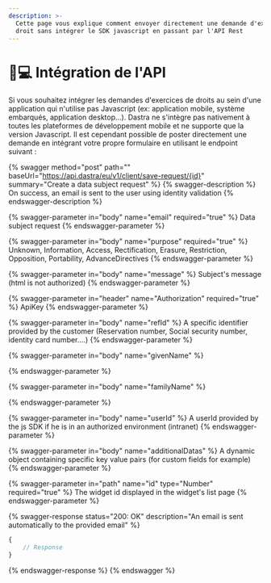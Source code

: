 ```yaml
---
description: >-
  Cette page vous explique comment envoyer directement une demande d'exercice de
  droit sans intégrer le SDK javascript en passant par l'API Rest
---
```


# 👨💻 Intégration de l'API

Si vous souhaitez intégrer les demandes d'exercices de droits au sein d'une application qui n'utilise pas Javascript (ex: application mobile, système embarqués, application desktop...). Dastra ne s'intègre pas nativement à toutes les plateformes de développement mobile et ne supporte que la version Javascript. Il est cependant possible de poster directement une demande en intégrant votre propre formulaire en utilisant le endpoint suivant :

{% swagger method="post" path="" baseUrl="https://api.dastra/eu/v1/client/save-request/{id}" summary="Create a data subject request" %}
{% swagger-description %}
On success, an email is sent to the user using identity validation
{% endswagger-description %}

{% swagger-parameter in="body" name="email" required="true" %}
Data subject request
{% endswagger-parameter %}

{% swagger-parameter in="body" name="purpose" required="true" %}
Unknown, Information, Access, Rectification, Erasure, Restriction, Opposition, Portability, AdvanceDirectives
{% endswagger-parameter %}

{% swagger-parameter in="body" name="message" %}
Subject's message (html is not authorized)
{% endswagger-parameter %}

{% swagger-parameter in="header" name="Authorization" required="true" %}
ApiKey <your public key>
{% endswagger-parameter %}

{% swagger-parameter in="body" name="refId" %}
A specific identifier provided by the customer (Reservation number, Social security number, identity card number....)
{% endswagger-parameter %}

{% swagger-parameter in="body" name="givenName" %}

{% endswagger-parameter %}

{% swagger-parameter in="body" name="familyName" %}

{% endswagger-parameter %}

{% swagger-parameter in="body" name="userId" %}
A userId provided by the js SDK if he is in an authorized environment (intranet)
{% endswagger-parameter %}

{% swagger-parameter in="body" name="additionalDatas" %}
A dynamic object containing specific key value pairs (for custom fields for example)
{% endswagger-parameter %}

{% swagger-parameter in="path" name="id" type="Number" required="true" %}
The widget id displayed in the widget's list page
{% endswagger-parameter %}

{% swagger-response status="200: OK" description="An email is sent automatically to the provided email" %}
```javascript
{
    // Response
}
```
{% endswagger-response %}
{% endswagger %}
